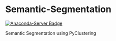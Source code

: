 # Semantic-Segmentation
[![Anaconda-Server Badge](https://anaconda.org/conda-forge/qutip/badges/installer/conda.svg)](https://conda.anaconda.org/conda-forge)

Semantic Segmentation using PyClustering 
